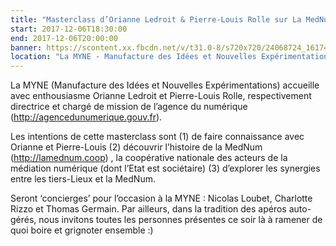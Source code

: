```yaml
---
title: "Masterclass d’Orianne Ledroit & Pierre-Louis Rolle sur La MedNum"
start: 2017-12-06T18:30:00
end: 2017-12-06T20:00:00
banner: https://scontent.xx.fbcdn.net/v/t31.0-8/s720x720/24068724_1617409411652852_2407484966677026624_o.jpg?oh=abdc91822905fef81bb83ec6f6f8d107&oe=5B4BDEE4
location: "La MYNE - Manufacture des Idées et Nouvelles Expérimentations, 1 rue du Luizet, Villeurbanne, 69100"
---
```

 La MYNE (Manufacture des Idées et Nouvelles Expérimentations) accueille avec enthousiasme Orianne Ledroit et Pierre-Louis Rolle, respectivement directrice et chargé de mission de l’agence du numérique (http://agencedunumerique.gouv.fr).

Les intentions de cette masterclass sont (1) de faire connaissance avec Orianne et Pierre-Louis (2) découvrir l’histoire de la MedNum (http://lamednum.coop) , la coopérative nationale des acteurs de la médiation numérique (dont l’Etat est sociétaire) (3) d’explorer les synergies entre les tiers-Lieux et la MedNum.

Seront ‘concierges’ pour l’occasion à la MYNE : Nicolas Loubet, Charlotte Rizzo et Thomas Germain. Par ailleurs, dans la tradition des apéros auto-gérés, nous invitons toutes les personnes présentes ce soir là à  ramener de quoi boire et grignoter ensemble :)
